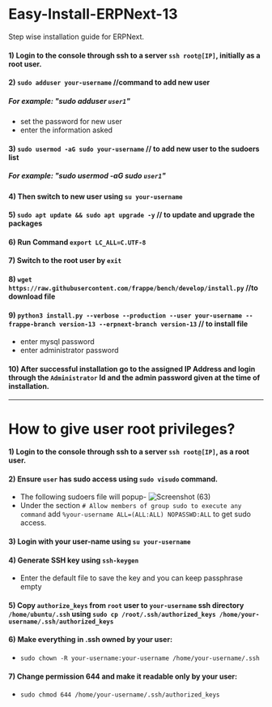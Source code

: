 # Easy-Install-ERPNext-13
Step wise installation guide for ERPNext.

#### 1) Login to the console through ssh to a server `ssh root@[IP]`, initially as a root user.
#### 2) `sudo adduser your-username` //command to add new user
#####      *For example: "sudo adduser `user1`"*
- set the password for new user
- enter the information asked
#### 3) `sudo usermod -aG sudo your-username` // to add new user to the sudoers list
#####      *For example: "sudo usermod -aG sudo `user1`"*

#### 4) Then switch to new user using `su your-username`
#### 5) `sudo apt update && sudo apt upgrade -y` // to update and upgrade the packages
#### 6) Run Command `export LC_ALL=C.UTF-8`
#### 7) Switch to the root user by `exit`
#### 8) `wget https://raw.githubusercontent.com/frappe/bench/develop/install.py` //to download file
#### 9) `python3 install.py --verbose --production --user your-username --frappe-branch version-13 --erpnext-branch version-13` // to install file
- enter mysql password
- enter administrator password
#### 10) After successful installation go to the assigned IP Address and login through the `Administrator` Id and the admin password given at the time of installation.

___


# How to give user root privileges?

#### 1) Login to the console through ssh to a server `ssh root@[IP]`, as a root user.
#### 2) Ensure `user` has sudo access using `sudo visudo` command.
- The following sudoers file will popup- ![Screenshot (63)](https://user-images.githubusercontent.com/67437879/125202270-77eb2800-e290-11eb-9f60-25a519d3b38b.png)
- Under the section `# Allow members of group sudo to execute any command` add `%your-username ALL=(ALL:ALL) NOPASSWD:ALL` to get sudo access.
#### 3) Login with your user-name using `su your-username`
#### 4) Generate SSH key using `ssh-keygen`
- Enter the default file to save the key and you can keep passphrase empty
#### 5) Copy `authorize_keys` from `root` user to `your-username` ssh directory `/home/ubuntu/.ssh` using `sudo cp /root/.ssh/authorized_keys /home/your-username/.ssh/authorized_keys`
#### 6) Make everything in .ssh owned by your user: 
- `sudo chown -R your-username:your-username /home/your-username/.ssh`
#### 7) Change permission 644 and make it readable only by your user:
- `sudo chmod 644 /home/your-username/.ssh/authorized_keys`

        
